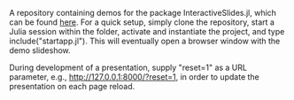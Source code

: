 A repository containing demos for the package InteractiveSlides.jl, which can be found [here](https://github.com/jochenkrattenmacher/InteractiveSlides.jl). For a quick setup, simply clone the repository, start a Julia session within the folder, activate and instantiate the project, and type include("startapp.jl"). This will eventually open a browser window with the demo slideshow.

During development of a presentation, supply "reset=1" as a URL parameter, e.g., http://127.0.0.1:8000/?reset=1, in order to update the presentation on each page reload.